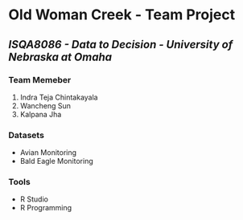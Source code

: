 # Old Woman Creek - Team Project
## _ISQA8086 - Data to Decision - University of Nebraska at Omaha_


### Team Memeber
1. Indra Teja Chintakayala
2. Wancheng Sun
3. Kalpana Jha

### Datasets
* Avian Monitoring
* Bald Eagle Monitoring

### Tools 
* R Studio
* R Programming
